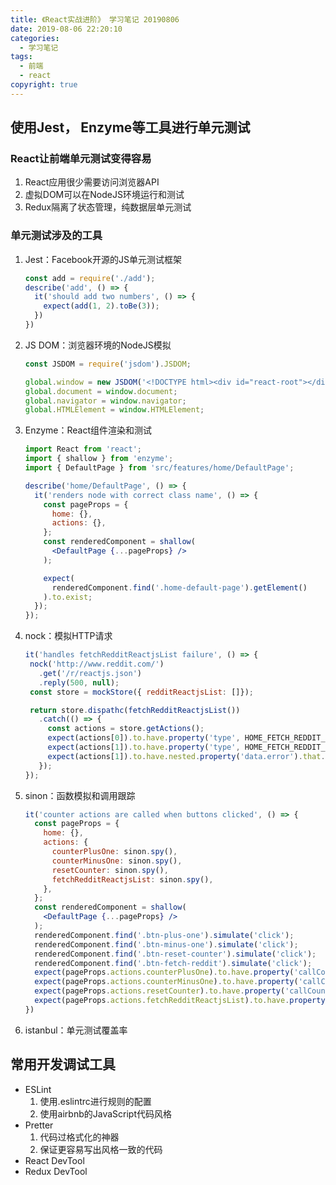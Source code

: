 ```yaml
---
title: 《React实战进阶》 学习笔记 20190806
date: 2019-08-06 22:20:10
categories:
  - 学习笔记
tags:
  - 前端
  - react
copyright: true
---
```


## 使用Jest， Enzyme等工具进行单元测试
### React让前端单元测试变得容易
1. React应用很少需要访问浏览器API
2. 虚拟DOM可以在NodeJS环境运行和测试
3. Redux隔离了状态管理，纯数据层单元测试

### 单元测试涉及的工具
<!--more-->
1. Jest：Facebook开源的JS单元测试框架
   ```js
   const add = require('./add');
   describe('add', () => {
     it('should add two numbers', () => {
       expect(add(1, 2).toBe(3));
     })
   })
   ```
2. JS DOM：浏览器环境的NodeJS模拟
   ```js
   const JSDOM = require('jsdom').JSDOM;

   global.window = new JSDOM('<!DOCTYPE html><div id="react-root"></div>').window;
   global.document = window.document;
   global.navigator = window.navigator;
   global.HTMLElement = window.HTMLElement;
   ```
3. Enzyme：React组件渲染和测试
   ```jsx
   import React from 'react';
   import { shallow } from 'enzyme';
   import { DefaultPage } from 'src/features/home/DefaultPage';

   describe('home/DefaultPage', () => {
     it('renders node with correct class name', () => {
       const pageProps = {
         home: {},
         actions: {},
       };
       const renderedComponent = shallow(
         <DefaultPage {...pageProps} />
       );

       expect(
         renderedComponent.find('.home-default-page').getElement()
       ).to.exist;
     });
   });
   ```
4. nock：模拟HTTP请求
   ```js
   it('handles fetchRedditReactjsList failure', () => {
    nock('http://www.reddit.com/')
      .get('/r/reactjs.json')
      .reply(500, null);
    const store = mockStore({ redditReactjsList: []});

    return store.dispathc(fetchRedditReactjsList())
      .catch(() => {
        const actions = store.getActions();
        expect(actions[0]).to.have.property('type', HOME_FETCH_REDDIT_REACTJS_LIST_BEGIN);
        expect(actions[1]).to.have.property('type', HOME_FETCH_REDDIT_REACTJS_LIST_FAILURE):
        expect(actions[1]).to.have.nested.property('data.error').that.exist;
      });
   });
   ```
5. sinon：函数模拟和调用跟踪
   ```jsx
   it('counter actions are called when buttons clicked', () => {
     const pageProps = {
       home: {},
       actions: {
         counterPlusOne: sinon.spy(),
         counterMinusOne: sinon.spy(),
         resetCounter: sinon.spy(),
         fetchRedditReactjsList: sinon.spy(),
       },
     };
     const renderedComponent = shallow(
       <DefaultPage {...pageProps} />
     );
     renderedComponent.find('.btn-plus-one').simulate('click');
     renderedComponent.find('.btn-minus-one').simulate('click');
     renderedComponent.find('.btn-reset-counter').simulate('click');
     renderedComponent.find('.btn-fetch-reddit').simulate('click');
     expect(pageProps.actions.counterPlusOne).to.have.property('callCount', 1);
     expect(pageProps.actions.counterMinusOne).to.have.property('callCount', 1);
     expect(pageProps.actions.resetCounter).to.have.property('callCount', 1);
     expect(pageProps.actions.fetchRedditReactjsList).to.have.property('callCount', 1);
   })
   ```
6. istanbul：单元测试覆盖率

## 常用开发调试工具
- ESLint
  1. 使用.eslintrc进行规则的配置
  2. 使用airbnb的JavaScript代码风格
- Pretter
  1. 代码过格式化的神器
  2. 保证更容易写出风格一致的代码
- React DevTool
- Redux DevTool